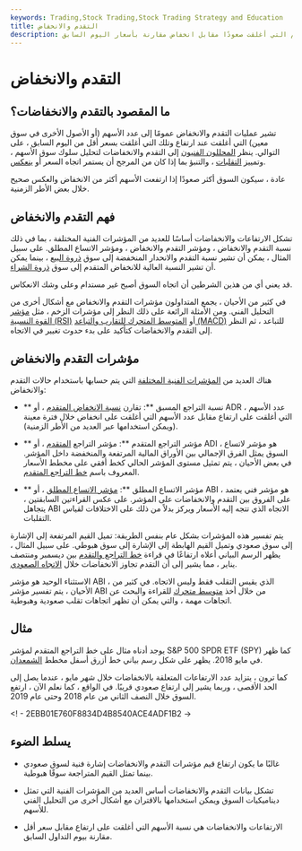 ```yaml
---
keywords: Trading,Stock Trading,Stock Trading Strategy and Education
title: التقدم والانخفاض
description: تشير الارتفاعات والانخفاضات إلى نسبة الأسهم التي أغلقت صعودًا مقابل انخفاض مقارنة بأسعار اليوم السابق.
---
```


# التقدم والانخفاض
## ما المقصود بالتقدم والانخفاضات؟

تشير عمليات التقدم والانخفاض عمومًا إلى عدد الأسهم (أو الأصول الأخرى في سوق معين) التي أغلقت عند ارتفاع وتلك التي أغلقت بسعر أقل من اليوم السابق ، على التوالي. ينظر [المحللون الفنيون](/technical-analyst) إلى التقدم والانخفاضات لتحليل سلوك سوق الأسهم ، وتمييز [التقلبات](/volatility) ، والتنبؤ بما إذا كان من المرجح أن يستمر اتجاه السعر أو [ينعكس](/reversal).

عادة ، سيكون السوق أكثر صعودًا إذا ارتفعت الأسهم أكثر من الانخفاض والعكس صحيح خلال بعض الأطر الزمنية.

## فهم التقدم والانخفاض

تشكل الارتفاعات والانخفاضات أساسًا للعديد من المؤشرات الفنية المختلفة ، بما في ذلك نسبة التقدم والانخفاض ، ومؤشر التقدم والانخفاض ، ومؤشر الاتساع المطلق. على سبيل المثال ، يمكن أن تشير نسبة التقدم والانحدار المنخفضة إلى سوق [ذروة البيع](/oversold) ، بينما يمكن أن تشير النسبة العالية للانخفاض المتقدم إلى سوق [ذروة الشراء](/overbought).

قد يعني أي من هذين الشرطين أن اتجاه السوق أصبح غير مستدام وعلى وشك الانعكاس.

في كثير من الأحيان ، يجمع المتداولون مؤشرات التقدم والانخفاض مع أشكال أخرى من التحليل الفني. ومن الأمثلة الرائعة على ذلك النظر إلى مؤشرات الزخم ، مثل [مؤشر القوة النسبية (RSI)](/rsi) أو [المتوسط المتحرك للتقارب والتباعد (MACD)](/macd) للتباعد ، ثم النظر إلى التقدم والانخفاضات كتأكيد على بدء حدوث تغيير في الاتجاه.

## مؤشرات التقدم والانخفاض

هناك العديد من [المؤشرات الفنية المختلفة](/technicalindicator) التي يتم حسابها باستخدام حالات التقدم والانخفاض:

- ** نسبة التراجع المسبق **: تقارن [نسبة الانخفاض المتقدم](/a-d-ratio-adr) ، أو ADR ، عدد الأسهم التي أغلقت على ارتفاع مقابل عدد الأسهم التي أغلقت على انخفاض خلال فترة معينة (ويمكن استخدامها عبر العديد من الأطر الزمنية).

- ** مؤشر التراجع المتقدم **: مؤشر التراجع [المتقدم](/advancedeclineindex) ، أو ADI ، هو مؤشر لاتساع السوق يمثل الفرق الإجمالي بين الأوراق المالية المرتفعة والمنخفضة داخل المؤشر. في بعض الأحيان ، يتم تمثيل مستوى المؤشر الحالي كخط أفقي على مخطط الأسعار المعروف باسم [خط التراجع المتقدم](/advancedeclineline).

- ** مؤشر الاتساع المطلق **: [مؤشر الاتساع المطلق](/abi) ، أو ABI ، هو مؤشر فني يعتمد على الفروق بين التقدم والانخفاضات على المؤشر. على عكس القراءتين السابقتين ، يتجاهل ABI الاتجاه الذي تتجه إليه الأسعار ويركز بدلاً من ذلك على الاختلافات لقياس التقلبات.

يتم تفسير هذه المؤشرات بشكل عام بنفس الطريقة: تميل القيم المرتفعة إلى الإشارة إلى سوق صعودي وتميل القيم الهابطة إلى الإشارة إلى سوق هبوطي. على سبيل المثال ، يظهر الرسم البياني أعلاه ارتفاعًا في قراءة [خط التراجع والتقدم](/advancedeclineline) بين ديسمبر ومنتصف يناير ، مما يشير إلى أن التقدم تجاوز الانخفاضات خلال [الاتجاه الصعودي](/uptrend).

الاستثناء الوحيد هو مؤشر ABI ، الذي يقيس التقلب فقط وليس الاتجاه. في كثير من الأحيان ، يتم تفسير مؤشر ABI من خلال أخذ [متوسط متحرك](/movingaverage) للقراءة والبحث عن اتجاهات مهمة ، والتي يمكن أن تظهر اتجاهات تقلب صعودية وهبوطية.

## مثال

يوجد أدناه مثال على خط التراجع المتقدم لمؤشر S&P 500 SPDR ETF (SPY) كما ظهر في مايو 2018. يظهر على شكل رسم بياني خط أزرق أسفل مخطط [الشمعدان](/candlestick).

كما ترون ، يتزايد عدد الارتفاعات المتعلقة بالانخفاضات خلال شهر مايو ، عندما يصل إلى الحد الأقصى ، وربما يشير إلى ارتفاع صعودي قريبًا. في الواقع ، كما نعلم الآن ، ارتفع السوق خلال النصف الثاني من عام 2018 وحتى عام 2019.

<! - 2EBB01E760F8834D4B8540ACE4ADF1B2 ->

## يسلط الضوء

- غالبًا ما يكون ارتفاع قيم مؤشرات التقدم والانخفاضات إشارة فنية لسوق صعودي بينما تمثل القيم المتراجعة سوقًا هبوطية.

- تشكل بيانات التقدم والانخفاضات أساس العديد من المؤشرات الفنية التي تمثل ديناميكيات السوق ويمكن استخدامها بالاقتران مع أشكال أخرى من التحليل الفني للأسهم.

- الارتفاعات والانخفاضات هي نسبة الأسهم التي أغلقت على ارتفاع مقابل سعر أقل مقارنة بيوم التداول السابق.

